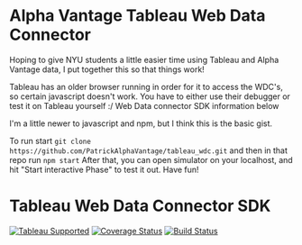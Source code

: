 # Alpha Vantage Tableau Web Data Connector

Hoping to give NYU students a little easier time using Tableau and Alpha Vantage data, I put together this so that things work!

Tableau has an older browser running in order for it to access the WDC's, so certain javascript doesn't work. You have to either use their debugger or test it on Tableau yourself :/
Web Data connector SDK information below

I'm a little newer to javascript and npm, but I think this is the basic gist.

To run start
`git clone https://github.com/PatrickAlphaVantage/tableau_wdc.git`
and then in that repo run
`npm start`
After that, you can open simulator on your localhost, and hit "Start interactive Phase" to test it out.
Have fun!



# Tableau Web Data Connector SDK
[![Tableau Supported](https://img.shields.io/badge/Support%20Level-Tableau%20Supported-53bd92.svg)](https://www.tableau.com/support-levels-it-and-developer-tools) [![Coverage Status](https://coveralls.io/repos/github/tableau/webdataconnector/badge.svg?branch=master)](https://coveralls.io/github/tableau/webdataconnector?branch=master) [![Build Status](https://travis-ci.org/tableau/webdataconnector.svg?branch=master)](https://travis-ci.org/tableau/webdataconnector)

